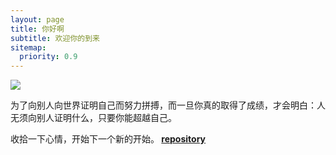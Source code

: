 ```yaml
---
layout: page
title: 你好啊
subtitle: 欢迎你的到来
sitemap:
  priority: 0.9
---
```


<img src="{{ '/assets/img/pudhina.jpg' | prepend: site.baseurl }}" id="about-img">

<div id="describe-text">
	<p>为了向别人向世界证明自己而努力拼搏，而一旦你真的取得了成绩，才会明白：人无须向别人证明什么，只要你能超越自己。</p>
	<p>收拾一下心情，开始下一个新的开始。<strong> <a href="https://github.com/knhash/Pudhina"> repository</a> </strong></p>
</div>